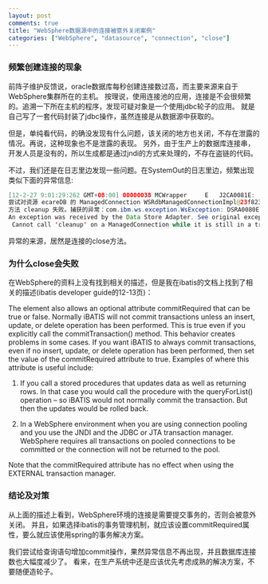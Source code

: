 ```yaml
---
layout: post
comments: true
title: "WebSphere数据源中的连接被意外关闭案例"
categories: ["WebSphere", "datasource", "connection", "close"]
---
```


### 频繁创建连接的现象

前阵子维护反馈说，oracle数据库每秒创建连接数过高，而主要来源来自于WebSphere集群所在的主机。
按理说，使用连接池的应用，连接是不会很频繁的。追溯一下所在主机的程序，发现可疑对象是一个使用jdbc轮子的应用。
就是自己写了一套代码封装了jdbc操作，虽然连接是从数据源中获取的。

但是，单纯看代码，的确没发现有什么问题，该关闭的地方也关闭，不存在泄露的情况。再说，这种现象也不是泄露的表现。
另外，由于生产上的数据库连接串，开发人员是没有的，所以生成都是通过jndi的方式来处理的，不存在盗链的代码。

不过，我们还是在日志里边发现一些问题。在SystemOut的日志里边，频繁出现类似下面的异常信息:

``` java
[12-2-27 9:01:29:262 GMT+08:00] 00000038 MCWrapper     E   J2CA0081E: 
尝试对资源 ecareDB 的 ManagedConnection WSRdbManagedConnectionImpl@23f823f8 执行方法 cleanup 时，
方法 cleanup 失败。捕获的异常：com.ibm.ws.exception.WsException: DSRA0080E: 
An exception was received by the Data Store Adapter. See original exception message: 
 Cannot call 'cleanup' on a ManagedConnection while it is still in a transaction..
```

异常的来源，居然是连接的close方法。

### 为什么close会失败

在WebSphere的资料上没有找到相关的描述，但是我在ibatis的文档上找到了相关的描述(ibatis developer guide的12-13页)：

The <transactionManager> element also allows an optional attribute commitRequired that can be true or 
false.  Normally iBATIS will not commit transactions unless an insert, update, or delete operation has been 
performed.  This is true even if you explicitly call the commitTransaction() method.  This behavior 
creates problems in some cases.  If you want iBATIS to always commit transactions, even if no insert, 
update, or delete operation has been performed, then set the value of the commitRequired attribute to true. 
Examples of where this attribute is useful include:

1. If you call a stored procedures that updates data as well as returning rows.  In that case you would 
call the procedure with the queryForList() operation – so iBATIS would not normally commit the 
transaction.  But then the updates would be rolled back.

2. In a WebSphere environment when you are using connection pooling and you use the JNDI 
<dataSource> and the JDBC or JTA transaction manager.  WebSphere requires all transactions on 
pooled connections to be committed or the connection will not be returned to the pool.

Note that the commitRequired attribute has no effect when using the EXTERNAL transaction manager.

### 结论及对策

从上面的描述上看到，WebSphere环境的连接是需要提交事务的，否则会被意外关闭。
并且，如果选择ibatis的事务管理机制，就应该设置commitRequired属性，要么就应该使用spring的事务解决方案。

我们尝试给查询语句增加commit操作，果然异常信息不再出现，并且数据库连接数也大幅度减少了。
看来，在生产系统中还是应该优先考虑成熟的解决方案，不要随便造轮子。